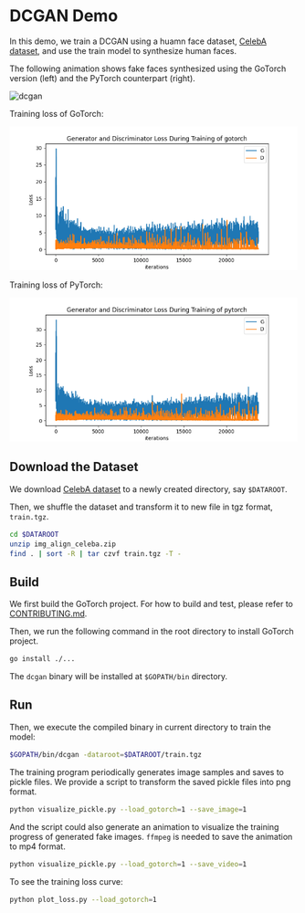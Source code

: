 # DCGAN Demo

In this demo, we train a DCGAN using a huamn face dataset,
[CelebA dataset](http://mmlab.ie.cuhk.edu.hk/projects/CelebA.html), and use the
train model to synthesize human faces.

The following animation shows fake faces synthesized using the GoTorch version
(left) and the PyTorch counterpart (right).

![dcgan](http://cdn.sqlflow.tech/dcgan-20200904.gif)

Training loss of GoTorch:

![gotorch-dcgan-loss](gotorch-dcgan-loss.png)

Training loss of PyTorch:

![pytorch-dcgan-loss](pytorch-dcgan-loss.png)

## Download the Dataset

We download [CelebA dataset](http://mmlab.ie.cuhk.edu.hk/projects/CelebA.html)
to a newly created directory, say `$DATAROOT`.

Then, we shuffle the dataset and transform it to new file in tgz format, `train.tgz`.

```bash
cd $DATAROOT
unzip img_align_celeba.zip
find . | sort -R | tar czvf train.tgz -T -
```

## Build

We first build the GoTorch project. For how to build and test,
please refer to [CONTRIBUTING.md](https://github.com/wangkuiyi/gotorch/blob/develop/CONTRIBUTING.md).

Then, we run the following command in the root directory to install GoTorch project.

```bash
go install ./...
```

The `dcgan` binary will be installed at `$GOPATH/bin` directory.

## Run

Then, we execute the compiled binary in current directory to train the model:

```bash
$GOPATH/bin/dcgan -dataroot=$DATAROOT/train.tgz
```

The training program periodically generates image samples and saves to pickle files.
We provide a script to transform the saved pickle files into png format.

```bash
python visualize_pickle.py --load_gotorch=1 --save_image=1
```

And the script could also generate an animation to visualize
the training progress of generated fake images.
`ffmpeg` is needed to save the animation to mp4 format.

```bash
python visualize_pickle.py --load_gotorch=1 --save_video=1
```

To see the training loss curve:

```bash
python plot_loss.py --load_gotorch=1
```
